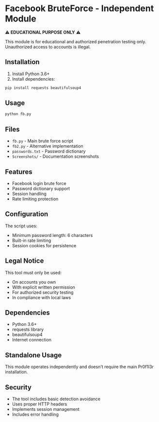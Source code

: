 # Facebook BruteForce - Independent Module

⚠️ **EDUCATIONAL PURPOSE ONLY** ⚠️

This module is for educational and authorized penetration testing only. Unauthorized access to accounts is illegal.

## Installation

1. Install Python 3.6+
2. Install dependencies:
```bash
pip install requests beautifulsoup4
```

## Usage

```bash
python fb.py
```

## Files

- `fb.py` - Main brute force script
- `fb2.py` - Alternative implementation
- `passwords.txt` - Password dictionary
- `Screenshots/` - Documentation screenshots

## Features

- Facebook login brute force
- Password dictionary support
- Session handling
- Rate limiting protection

## Configuration

The script uses:
- Minimum password length: 6 characters
- Built-in rate limiting
- Session cookies for persistence

## Legal Notice

This tool must only be used:
- On accounts you own
- With explicit written permission
- For authorized security testing
- In compliance with local laws

## Dependencies

- Python 3.6+
- requests library
- beautifulsoup4
- Internet connection

## Standalone Usage

This module operates independently and doesn't require the main Pr0f1l3r installation.

## Security

- The tool includes basic detection avoidance
- Uses proper HTTP headers
- Implements session management
- Includes error handling
